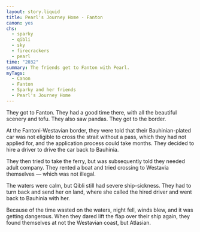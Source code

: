 ```yaml
---
layout: story.liquid
title: Pearl's Journey Home - Fanton
canon: yes
chs:
  - sparky
  - qibli
  - sky
  - firecrackers
  - pearl
time: "2032"
summary: The friends get to Fanton with Pearl.
myTags:
  - Canon
  - Fanton
  - Sparky and her friends
  - Pearl's Journey Home
---
```


They got to Fanton. They had a good time there, with all the beautiful scenery and tofu. They also saw pandas. They got to the border.

At the Fantoni-Westavian border, they were told that their Bauhinian-plated car was not eligible to cross the strait without a pass, which they had not applied for, and the application process could take months. They decided to hire a driver to drive the car back to Bauhinia.

They then tried to take the ferry, but was subsequently told they needed adult company. They rented a boat and tried crossing to Westavia themselves — which was not illegal.

The waters were calm, but Qibli still had severe ship-sickness. They had to turn back and send her on land, where she called the hired driver and went back to Bauhinia with her.

Because of the time wasted on the waters, night fell, winds blew, and it was getting dangerous. When they dared lift the flap over their ship again, they found themselves at not the Westavian coast, but Atlasian.
